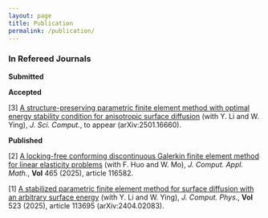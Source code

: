 ```yaml
---
layout: page
title: Publication
permalink: /publication/
---
```

### In Refereed Journals<br>

**Submitted**

**Accepted**

[3] [A structure-preserving parametric finite element method with optimal energy stability condition for anisotropic surface diffusion](https://arxiv.org/pdf/2501.16660) (with Y. Li and W. Ying), *J. Sci. Comput.*, to appear (arXiv:2501.16660).

**Published**

[2] [A locking-free conforming discontinuous Galerkin finite element method for linear elasticity problems](/publications/CDG-LE-JCAM-02-25.pdf) (with F. Huo and W. Mo), *J. Comput. Appl. Math.*, **Vol** 465 (2025), article 116582.

[1] [A stabilized parametric finite element method for surface diffusion with an arbitrary surface energy](/publications/PFEM-SD-JCP-11-24.pdf) (with Y. Li and W. Ying), *J. Comput. Phys.*, **Vol** 523 (2025), article 113695 (arXiv:2404.02083).

